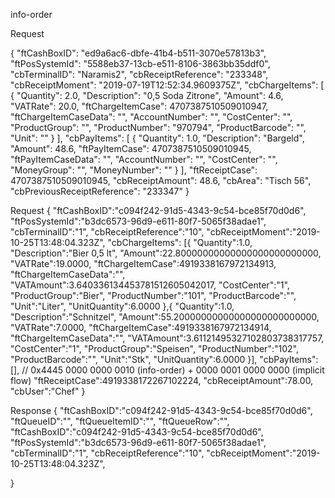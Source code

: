 
info-order


Request

{
"ftCashBoxID": "ed9a6ac6-dbfe-41b4-b511-3070e57813b3",
"ftPosSystemId": "5588eb37-13cb-e511-8106-3863bb35ddf0",
"cbTerminalID": "Naramis2",
"cbReceiptReference": "233348",
"cbReceiptMoment": "2019-07-19T12:52:34.9609375Z",
"cbChargeItems": [
{
"Quantity": 2.0,
"Description": "0,5 Soda Zitrone",
"Amount": 4.6,
"VATRate": 20.0,
"ftChargeItemCase": 4707387510509010947,
"ftChargeItemCaseData": "",
"AccountNumber": "",
"CostCenter": "",
"ProductGroup": "",
"ProductNumber": "970794",
"ProductBarcode": "",
"Unit": ""
}
],
"cbPayItems": [
{
"Quantity": 1.0,
"Description": "Bargeld",
"Amount": 48.6,
"ftPayItemCase": 4707387510509010945,
"ftPayItemCaseData": "",
"AccountNumber": "",
"CostCenter": "",
"MoneyGroup": "",
"MoneyNumber": ""
}
],
"ftReceiptCase": 4707387510509010945,
"cbReceiptAmount": 48.6,
"cbArea": "Tisch 56",
"cbPreviousReceiptReference": "233347"
}


Request
{
"ftCashBoxID":"c094f242-91d5-4343-9c54-bce85f70d0d6",
"ftPosSystemId":"b3dc6573-96d9-e611-80f7-5065f38adae1",
"cbTerminalID":"1",
"cbReceiptReference":"10",
"cbReceiptMoment":"2019-10-25T13:48:04.323Z",
"cbChargeItems":
[{
"Quantity":1.0,
"Description":"Bier 0,5 lt",
"Amount":22.80000000000000000000000000,
"VATRate":19.0000,
"ftChargeItemCase":4919338167972134913,
"ftChargeItemCaseData":"",
"VATAmount":3.640336134453781512605042017,
"CostCenter":"1",
"ProductGroup":"Bier",
"ProductNumber":"101",
"ProductBarcode":"",
"Unit":"Liter",
"UnitQuantity":6.0000
},{
"Quantity":1.0,
"Description":"Schnitzel",
"Amount":55.20000000000000000000000000,
"VATRate":7.0000,
"ftChargeItemCase":4919338167972134914,
"ftChargeItemCaseData":"",
"VATAmount":3.61121495327102803738317757,
"CostCenter":"1",
"ProductGroup":"Speisen",
"ProductNumber":"102",
"ProductBarcode":"",
"Unit":"Stk",
"UnitQuantity":6.0000
}],
"cbPayItems":[],
// 0x4445 0000 0000 0010 (info-order) + 0000 0001 0000 0000 (implicit flow)
"ftReceiptCase":4919338172267102224,
"cbReceiptAmount":78.00,
"cbUser":"Chef"
}


Response
{
"ftCashBoxID":"c094f242-91d5-4343-9c54-bce85f70d0d6",
"ftQueueID":"",
"ftQueueItemID":"",
"ftQueueRow":"",
"ftCashBoxID":"c094f242-91d5-4343-9c54-bce85f70d0d6",
"ftPosSystemId":"b3dc6573-96d9-e611-80f7-5065f38adae1",
"cbTerminalID":"1",
"cbReceiptReference":"10",
"cbReceiptMoment":"2019-10-25T13:48:04.323Z",



}
